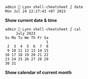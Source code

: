 ```
admin  Lynn shell-cheatsheet ∫ date
Mon Jul 24 22:27:43 +07 2023
```
**Show current date & time**

```
admin  Lynn shell-cheatsheet ∫ cal
     July 2023        
Su Mo Tu We Th Fr Sa  
                   1  
 2  3  4  5  6  7  8  
 9 10 11 12 13 14 15  
16 17 18 19 20 21 22  
23 24 25 26 27 28 29  
30 31
```
**Show calendar of current month**